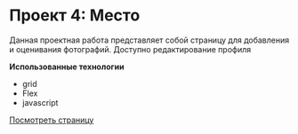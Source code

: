 # Проект 4: Место

Данная проектная работа представляет собой
страницу для добавления и оценивания фотографий.
Доступно редактирование профиля

**Использованные технологии**

* grid
* Flex
* javascript

[Посмотреть страницу](https://tinypng.com/)
